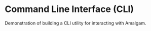 # Command Line Interface (CLI)

Demonstration of building a CLI utility for interacting with Amalgam.
